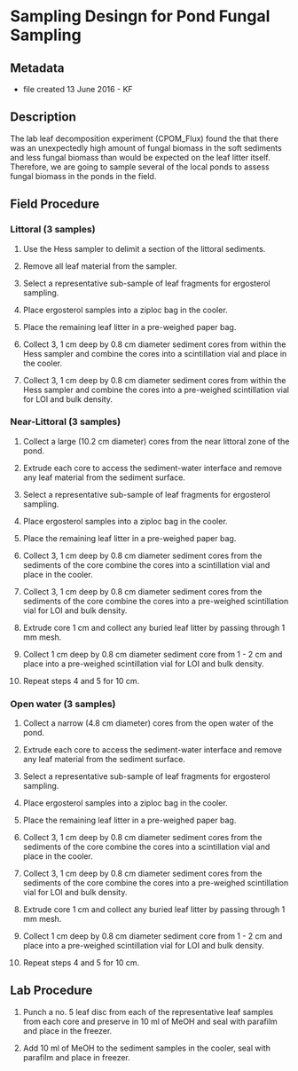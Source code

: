 # Sampling Desingn for Pond Fungal Sampling

## Metadata

* file created 13 June 2016 - KF

## Description

The lab leaf decomposition experiment (CPOM_Flux) found the that there was an unexpectedly high amount of fungal biomass in the soft sediments and less fungal biomass than would be expected on the leaf litter itself.  Therefore, we are going to sample several of the local ponds to assess fungal biomass in the ponds in the field.

## Field Procedure
### Littoral (3 samples)

1. Use the Hess sampler to delimit a section of the littoral sediments.

2. Remove all leaf material from the sampler.

3. Select a representative sub-sample of leaf fragments for ergosterol sampling.

4. Place ergosterol samples into a ziploc bag in the cooler.

5. Place the remaining leaf litter in a pre-weighed paper bag.

6. Collect 3, 1 cm deep by 0.8 cm diameter sediment cores from within the Hess sampler and combine the cores into a scintillation vial and place in the cooler. 

7. Collect 3, 1 cm deep by 0.8 cm diameter sediment cores from within the Hess sampler and combine the cores into a pre-weighed scintillation vial for LOI and bulk density.

### Near-Littoral (3 samples)

1. Collect a large (10.2 cm diameter) cores from the near littoral zone of the pond.

2. Extrude each core to access the sediment-water interface and remove any leaf material from the sediment surface.

3. Select a representative sub-sample of leaf fragments for ergosterol sampling.

4. Place ergosterol samples into a ziploc bag in the cooler.

5. Place the remaining leaf litter in a pre-weighed paper bag.

6. Collect 3, 1 cm deep by 0.8 cm diameter sediment cores from the sediments of the core combine the cores into a scintillation vial and place in the cooler. 

7. Collect 3, 1 cm deep by 0.8 cm diameter sediment cores from the sediments of the core combine the cores into a pre-weighed scintillation vial for LOI and bulk density.

8. Extrude core 1 cm and collect any buried leaf litter by passing through 1 mm mesh.

9. Collect 1 cm deep by 0.8 cm diameter sediment core from 1 - 2 cm and place into a pre-weighed scintillation vial for LOI and bulk density.

10. Repeat steps 4 and 5 for 10 cm.

### Open water (3 samples)

1. Collect a narrow (4.8 cm diameter) cores from the open water of the pond.

2. Extrude each core to access the sediment-water interface and remove any leaf material from the sediment surface.

3. Select a representative sub-sample of leaf fragments for ergosterol sampling.

4. Place ergosterol samples into a ziploc bag in the cooler.

5. Place the remaining leaf litter in a pre-weighed paper bag.

6. Collect 3, 1 cm deep by 0.8 cm diameter sediment cores from the sediments of the core combine the cores into a scintillation vial and place in the cooler.

7. Collect 3, 1 cm deep by 0.8 cm diameter sediment cores from the sediments of the core combine the cores into a pre-weighed scintillation vial for LOI and bulk density.

8. Extrude core 1 cm and collect any buried leaf litter by passing through 1 mm mesh.


9. Collect 1 cm deep by 0.8 cm diameter sediment core from 1 - 2 cm and place into a pre-weighed scintillation vial for LOI and bulk density.

10. Repeat steps 4 and 5 for 10 cm.

## Lab Procedure

1. Punch a no. 5 leaf disc from each of the representative leaf samples from each core and preserve in 10 ml of MeOH and seal with parafilm and place in the freezer.

2. Add 10 ml of MeOH to the sediment samples in the cooler, seal with parafilm and place in freezer.

